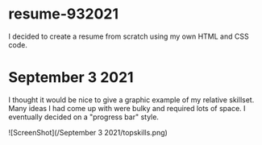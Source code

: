 # resume-932021
I decided to create a resume from scratch using my own HTML and CSS code.

# September 3 2021
I thought it would be nice to give a graphic example of my relative skillset. Many ideas I had come up with were bulky and required lots of space. I eventually decided on a "progress bar" style.

![ScreenShot](/September 3 2021/topskills.png)
